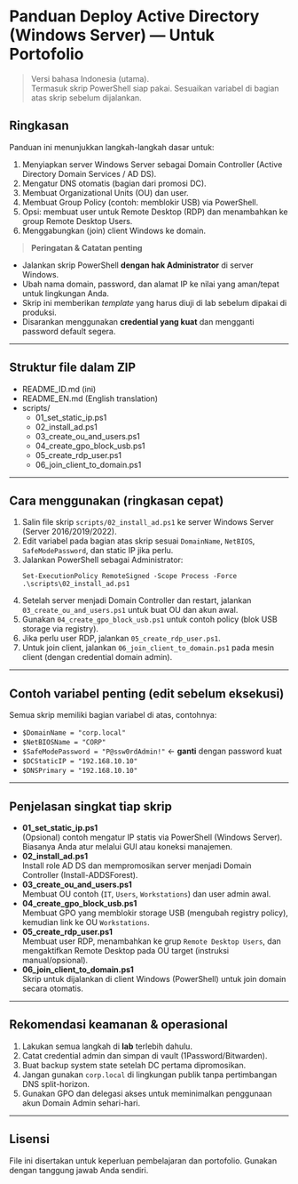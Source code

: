 # Panduan Deploy Active Directory (Windows Server) — Untuk Portofolio

> Versi bahasa Indonesia (utama).  
> Termasuk skrip PowerShell siap pakai. Sesuaikan variabel di bagian atas skrip sebelum dijalankan.

## Ringkasan
Panduan ini menunjukkan langkah-langkah dasar untuk:
1. Menyiapkan server Windows Server sebagai Domain Controller (Active Directory Domain Services / AD DS).
2. Mengatur DNS otomatis (bagian dari promosi DC).
3. Membuat Organizational Units (OU) dan user.
4. Membuat Group Policy (contoh: memblokir USB) via PowerShell.
5. Opsi: membuat user untuk Remote Desktop (RDP) dan menambahkan ke group Remote Desktop Users.
6. Menggabungkan (join) client Windows ke domain.

> **Peringatan & Catatan penting**
- Jalankan skrip PowerShell **dengan hak Administrator** di server Windows.
- Ubah nama domain, password, dan alamat IP ke nilai yang aman/tepat untuk lingkungan Anda.
- Skrip ini memberikan _template_ yang harus diuji di lab sebelum dipakai di produksi.
- Disarankan menggunakan **credential yang kuat** dan mengganti password default segera.

---

## Struktur file dalam ZIP
- README_ID.md (ini)
- README_EN.md (English translation)
- scripts/
  - 01_set_static_ip.ps1
  - 02_install_ad.ps1
  - 03_create_ou_and_users.ps1
  - 04_create_gpo_block_usb.ps1
  - 05_create_rdp_user.ps1
  - 06_join_client_to_domain.ps1

---

## Cara menggunakan (ringkasan cepat)
1. Salin file skrip `scripts/02_install_ad.ps1` ke server Windows Server (Server 2016/2019/2022).
2. Edit variabel pada bagian atas skrip sesuai `DomainName`, `NetBIOS`, `SafeModePassword`, dan static IP jika perlu.
3. Jalankan PowerShell sebagai Administrator:
   ```
   Set-ExecutionPolicy RemoteSigned -Scope Process -Force
   .\scripts\02_install_ad.ps1
   ```
4. Setelah server menjadi Domain Controller dan restart, jalankan `03_create_ou_and_users.ps1` untuk buat OU dan akun awal.
5. Gunakan `04_create_gpo_block_usb.ps1` untuk contoh policy (blok USB storage via registry).
6. Jika perlu user RDP, jalankan `05_create_rdp_user.ps1`.
7. Untuk join client, jalankan `06_join_client_to_domain.ps1` pada mesin client (dengan credential domain admin).

---

## Contoh variabel penting (edit sebelum eksekusi)
Semua skrip memiliki bagian variabel di atas, contohnya:
- `$DomainName = "corp.local"`
- `$NetBIOSName = "CORP"`
- `$SafeModePassword = "P@ssw0rdAdmin!"`  ← **ganti** dengan password kuat
- `$DCStaticIP = "192.168.10.10"`
- `$DNSPrimary = "192.168.10.10"`

---

## Penjelasan singkat tiap skrip
- **01_set_static_ip.ps1**  
  (Opsional) contoh mengatur IP statis via PowerShell (Windows Server). Biasanya Anda atur melalui GUI atau koneksi manajemen.
- **02_install_ad.ps1**  
  Install role AD DS dan mempromosikan server menjadi Domain Controller (Install-ADDSForest).
- **03_create_ou_and_users.ps1**  
  Membuat OU contoh (`IT`, `Users`, `Workstations`) dan user admin awal.
- **04_create_gpo_block_usb.ps1**  
  Membuat GPO yang memblokir storage USB (mengubah registry policy), kemudian link ke OU `Workstations`.
- **05_create_rdp_user.ps1**  
  Membuat user RDP, menambahkan ke grup `Remote Desktop Users`, dan mengaktifkan Remote Desktop pada OU target (instruksi manual/opsional).
- **06_join_client_to_domain.ps1**  
  Skrip untuk dijalankan di client Windows (PowerShell) untuk join domain secara otomatis.

---

## Rekomendasi keamanan & operasional
1. Lakukan semua langkah di **lab** terlebih dahulu.
2. Catat credential admin dan simpan di vault (1Password/Bitwarden).
3. Buat backup system state setelah DC pertama dipromosikan.
4. Jangan gunakan `corp.local` di lingkungan publik tanpa pertimbangan DNS split-horizon.
5. Gunakan GPO dan delegasi akses untuk meminimalkan penggunaan akun Domain Admin sehari-hari.

---

## Lisensi
File ini disertakan untuk keperluan pembelajaran dan portofolio. Gunakan dengan tanggung jawab Anda sendiri.

